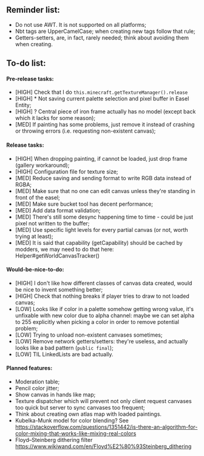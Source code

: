 ## Reminder list:

* Do not use AWT. It is not supported on all platforms;
* Nbt tags are UpperCamelCase; when creating new tags follow that rule;
* Getters-setters, are, in fact, rarely needed; think about avoiding them when creating.

## To-do list:

#### Pre-release tasks:

* \[HIGH\] Check that I do `this.minecraft.getTextureManager().release`
* \[HIGH\] * Not saving current palette selection and pixel buffer in Easel Entity;
* \[HIGH\] ? Central piece of iron frame actually has no model (except back which it lacks for some reason);
* \[MED\] If painting has some problems, just remove it instead of crashing or throwing errors (i.e. requesting non-existent canvas);

#### Release tasks:

* \[HIGH\] When dropping painting, if cannot be loaded, just drop frame (gallery workaround);
* \[HIGH\] Configuration file for texture size;
* \[MED\] Reduce saving and sending format to write RGB data instead of RGBA;
* \[MED\] Make sure that no one can edit canvas unless they're standing in front of the easel;
* \[MED\] Make sure bucket tool has decent performance;
* \[MED\] Add data format validation;
* \[MED\] There's still some desync happening time to time - could be just pixel not written to the buffer;
* \[MED\] Use specific light levels for every partial canvas (or not, worth trying at least);
* \[MED\] It is said that capability (getCapability) should be cached by modders, we may need to do that here: Helper#getWorldCanvasTracker()
  
#### Would-be-nice-to-do:

* \[HIGH\] I don't like how different classes of canvas data created, would be nice to invent something better;
* \[HIGH\] Check that nothing breaks if player tries to draw to not loaded canvas;
* \[LOW\] Looks like if color in a palette somehow getting wrong value, it's unfixable with new color due to alpha channel: maybe we can set alpha to 255 explicitly when picking a color in order to remove potential problem;
* \[LOW\] Trying to unload non-existent canvases sometimes;
* \[LOW\] Remove network getters/setters: they're useless, and actually looks like a bad pattern (`public final`);
* \[LOW\] TIL LinkedLists are bad actually.

#### Planned features:

* Moderation table;
* Pencil color jitter;
* Show canvas in hands like map;
* Texture dispatcher which will prevent not only client request canvases too quick but server to sync canvases too frequent;
* Think about creating own atlas map with loaded paintings.
* Kubelka-Munk model for color blending? See https://stackoverflow.com/questions/1351442/is-there-an-algorithm-for-color-mixing-that-works-like-mixing-real-colors
* Floyd–Steinberg dithering filter https://www.wikiwand.com/en/Floyd%E2%80%93Steinberg_dithering